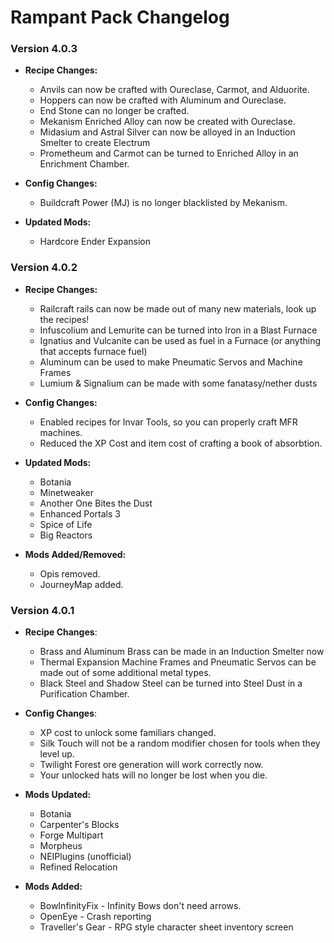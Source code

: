 # Rampant Pack Changelog

### Version 4.0.3

* **Recipe Changes:**
	* Anvils can now be crafted with Oureclase, Carmot, and Alduorite.
	* Hoppers can now be crafted with Aluminum and Oureclase.
	* End Stone can no longer be crafted.
	* Mekanism Enriched Alloy can now be created with Oureclase.
	* Midasium and Astral Silver can now be alloyed in an Induction Smelter to create Electrum
	* Prometheum and Carmot can be turned to Enriched Alloy in an Enrichment Chamber.

* **Config Changes:**
	* Buildcraft Power (MJ) is no longer blacklisted by Mekanism.

* **Updated Mods:**
	* Hardcore Ender Expansion

### Version 4.0.2

* **Recipe Changes:**
	* Railcraft rails can now be made out of many new materials, look up the recipes!
	* Infuscolium and Lemurite can be turned into Iron in a Blast Furnace
	* Ignatius and Vulcanite can be used as fuel in a Furnace (or anything that accepts furnace fuel)
	* Aluminum can be used to make Pneumatic Servos and Machine Frames
	* Lumium & Signalium can be made with some fanatasy/nether dusts

* **Config Changes:**
	* Enabled recipes for Invar Tools, so you can properly craft MFR machines.
	* Reduced the XP Cost and item cost of crafting a book of absorbtion.

* **Updated Mods:**
	* Botania
	* Minetweaker
	* Another One Bites the Dust
	* Enhanced Portals 3
	* Spice of Life
	* Big Reactors

* **Mods Added/Removed:**
	* Opis removed.
	* JourneyMap added.

### Version 4.0.1

* **Recipe Changes**:
	* Brass and Aluminum Brass can be made in an Induction Smelter now
	* Thermal Expansion Machine Frames and Pneumatic Servos can be made out of
		some additional metal types.
	* Black Steel and Shadow Steel can be turned into Steel Dust in a
		Purification Chamber.

* **Config Changes**:
	* XP cost to unlock some familiars changed.
	* Silk Touch will not be a random modifier chosen for tools when they level
		up.
	* Twilight Forest ore generation will work correctly now.
	* Your unlocked hats will no longer be lost when you die.

* **Mods Updated:**
	* Botania
	* Carpenter's Blocks
	* Forge Multipart
	* Morpheus
	* NEIPlugins (unofficial)
	* Refined Relocation

* **Mods Added:**
	* BowInfinityFix - Infinity Bows don't need arrows.
	* OpenEye - Crash reporting
	* Traveller's Gear - RPG style character sheet inventory screen
